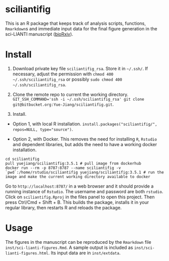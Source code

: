 # sciliantifig

This is an R package that keeps track of analysis scripts, functions, `Rmarkdown`s and immediate input data for the final figure generation in the sci-LIANTI manuscript ([bioRxiv](https://www.biorxiv.org/content/early/2018/06/12/338053)).

# Install

1. Download private key file `sciliantifig_rsa`. Store it in `~/.ssh/`. If necessary, adjust the permission with `chmod 400 ~/.ssh/sciliantifig_rsa` or possibly `sudo chmod 400 ~/.ssh/sciliantifig_rsa`.

2. Clone the remote repo to current the working directory. `GIT_SSH_COMMAND='ssh -i ~/.ssh/sciliantifig_rsa' git clone git@bitbucket.org:Yue-Jiang/sciliantifig.git`.

3. Install.

- Option 1, with local R installation. `install.packages("sciliantifig/", repos=NULL, type="source")`.

- Option 2, with Docker. This removes the need for installing `R`, `Rstudio` and dependent libraries, but adds the need to have a working docker installation.

```
cd sciliantifig
pull yuejiang/sciliantifig:3.5.1 # pull image from dockerhub
docker run --rm -p 8787:8787 --name sciliantifig -v `pwd`:/home/rstudio/sciliantifig yuejiang/sciliantifig:3.5.1 # run the image and make the current working directory available to docker
```

Go to `http://localhost:8787/` in a web browser and it should provide a running instance of `Rstudio`. The username and password are both `rstudio`. Click on `sciliantifig.Rproj` in the files panel to open this project. Then press Ctrl/Cmd + Shift + B. This builds the package, installs it in your regular library, then restarts R and reloads the package.

# Usage

The figures in the manuscript can be reproduced by the `Rmarkdown` file `inst/sci-lianti-figures.Rmd`. A sample output is included as `inst/sci-lianti-figures.html`. Its input data are in `inst/extdata`.
